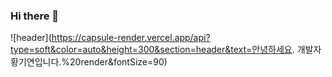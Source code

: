 ### Hi there 👋
![header](https://capsule-render.vercel.app/api?type=soft&color=auto&height=300&section=header&text=안녕하세요. 개발자 황기연입니다.%20render&fontSize=90)
<!--
**GiyeonHwang/GiyeonHwang** is a ✨ _special_ ✨ repository because its `README.md` (this file) appears on your GitHub profile.

Here are some ideas to get you started:

- 🔭 I’m currently working on ...
- 🌱 I’m currently learning ...
- 👯 I’m looking to collaborate on ...
- 🤔 I’m looking for help with ...
- 💬 Ask me about ...
- 📫 How to reach me: ...
- 😄 Pronouns: ...
- ⚡ Fun fact: ...
-->
